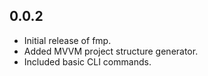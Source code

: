## 0.0.2
- Initial release of fmp.
- Added MVVM project structure generator.
- Included basic CLI commands.
